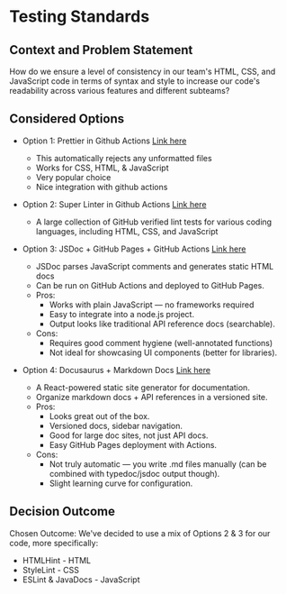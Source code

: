# Testing Standards


## Context and Problem Statement

How do we ensure a level of consistency in our team's HTML, CSS, and JavaScript code in terms of syntax and style to increase our code's readability across various features and different subteams? 


## Considered Options

* Option 1: Prettier in Github Actions [Link here](https://akhilaariyachandra.com/blog/prettier-in-github-actions)
  * This automatically rejects any unformatted files
  * Works for CSS, HTML, & JavaScript
  * Very popular choice
  * Nice integration with github actions

* Option 2: Super Linter in Github Actions [Link here](https://github.com/marketplace/actions/super-linter)
  * A large collection of GitHub verified lint tests for various coding languages, including HTML, CSS, and JavaScript

* Option 3: JSDoc + GitHub Pages + GitHub Actions [Link here](https://jsdoc.app/)
  * JSDoc parses JavaScript comments and generates static HTML docs
  * Can be run on GitHub Actions and deployed to GitHub Pages.
  * Pros: 
    * Works with plain JavaScript — no frameworks required
    * Easy to integrate into a node.js project.
    * Output looks like traditional API reference docs (searchable).
  * Cons: 
    * Requires good comment hygiene (well-annotated functions)
    * Not ideal for showcasing UI components (better for libraries).

* Option 4: Docusaurus + Markdown Docs [Link here](https://docusaurus.io/) 
  * A React-powered static site generator for documentation.
  * Organize markdown docs + API references in a versioned site.
  * Pros:
    * Looks great out of the box.
    * Versioned docs, sidebar navigation.
    * Good for large doc sites, not just API docs.
    * Easy GitHub Pages deployment with Actions.
  * Cons:
    * Not truly automatic — you write .md files manually (can be combined with typedoc/jsdoc output though).
    * Slight learning curve for configuration.


## Decision Outcome

Chosen Outcome: We've decided to use a mix of Options 2 & 3 for our code, more specifically:
* HTMLHint - HTML
* StyleLint - CSS
* ESLint & JavaDocs - JavaScript
